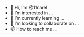 - 👋 Hi, I’m @11narel
- 👀 I’m interested in ...
- 🌱 I’m currently learning ...
- 💞️ I’m looking to collaborate on ...
- 📫 How to reach me ...

<!---
11narel/11narel is a ✨ special ✨ repository because its `README.md` (this file) appears on your GitHub profile.
You can click the Preview link to take a look at your changes.
--->
